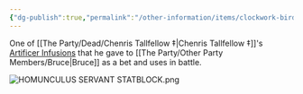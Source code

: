 ```yaml
---
{"dg-publish":true,"permalink":"/other-information/items/clockwork-bird/","updated":"2025-06-10T19:10:49.834+01:00"}
---
```


One of [[The Party/Dead/Chenris Tallfellow ‡\|Chenris Tallfellow ‡]]'s [Artificer Infusions](http://dnd5e.wikidot.com/artificer:infusions) that he gave to [[The Party/Other Party Members/Bruce\|Bruce]] as a bet and uses in battle. 

![HOMUNCULUS SERVANT STATBLOCK.png](/img/user/Admin/Attachments/HOMUNCULUS%20SERVANT%20STATBLOCK.png)